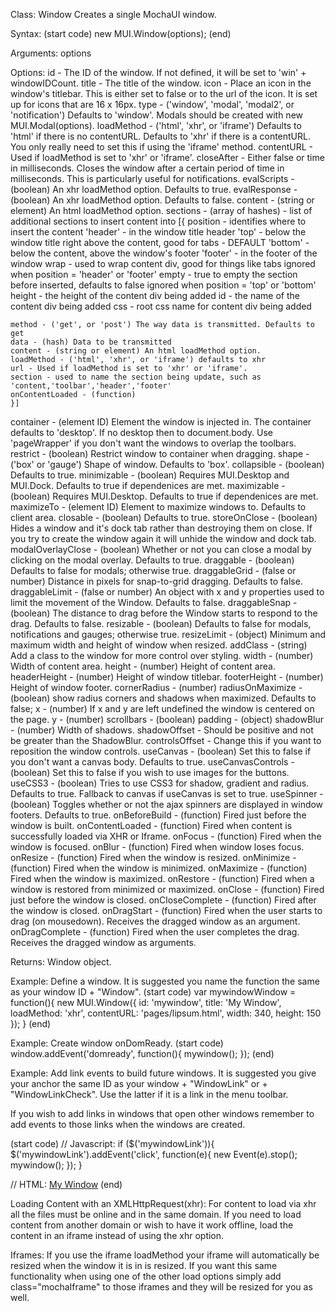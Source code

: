  Class: Window
 Creates a single MochaUI window.

 Syntax:
 (start code)
 new MUI.Window(options);
 (end)

 Arguments:
 options

 Options:
 id - The ID of the window. If not defined, it will be set to 'win' + windowIDCount.
 title - The title of the window.
 icon - Place an icon in the window's titlebar. This is either set to false or to the url of the icon. It is set up for icons that are 16 x 16px.
 type - ('window', 'modal', 'modal2', or 'notification') Defaults to 'window'. Modals should be created with new MUI.Modal(options).
 loadMethod - ('html', 'xhr', or 'iframe') Defaults to 'html' if there is no contentURL. Defaults to 'xhr' if there is a contentURL. You only really need to set this if using the 'iframe' method.
 contentURL - Used if loadMethod is set to 'xhr' or 'iframe'.
 closeAfter - Either false or time in milliseconds. Closes the window after a certain period of time in milliseconds. This is particularly useful for notifications.
 evalScripts - (boolean) An xhr loadMethod option. Defaults to true.
 evalResponse - (boolean) An xhr loadMethod option. Defaults to false.
 content - (string or element) An html loadMethod option.
 sections - (array of hashes) - list of additional sections to insert content into
	[{
	position - identifies where to insert the content
		'header' - in the window title header
		'top' - below the window title right above the content, good for tabs - DEFAULT
		'bottom' - below the content, above the window's footer
		'footer' - in the footer of the window
	wrap - used to wrap content div, good for things like tabs
	ignored when position = 'header' or 'footer'
	empty - true to empty the section before inserted, defaults to false
	ignored when position = 'top' or 'bottom'
	height - the height of the content div being added
	id - the name of the content div being added
	css - root css name for content div being added

	method - ('get', or 'post') The way data is transmitted. Defaults to get
	data - (hash) Data to be transmitted
	content - (string or element) An html loadMethod option.
	loadMethod - ('html', 'xhr', or 'iframe') defaults to xhr
	url - Used if loadMethod is set to 'xhr' or 'iframe'.
	section - used to name the section being update, such as 'content,'toolbar','header','footer'
	onContentLoaded - (function)
	}]
 container - (element ID) Element the window is injected in. The container defaults to 'desktop'. If no desktop then to document.body. Use 'pageWrapper' if you don't want the windows to overlap the toolbars.
 restrict - (boolean) Restrict window to container when dragging.
 shape - ('box' or 'gauge') Shape of window. Defaults to 'box'.
 collapsible - (boolean) Defaults to true.
 minimizable - (boolean) Requires MUI.Desktop and MUI.Dock. Defaults to true if dependenices are met.
 maximizable - (boolean) Requires MUI.Desktop. Defaults to true if dependenices are met.
 maximizeTo - (element ID) Element to maximize windows to. Defaults to client area.
 closable - (boolean) Defaults to true.
 storeOnClose - (boolean) Hides a window and it's dock tab rather than destroying them on close. If you try to create the window again it will unhide the window and dock tab.
 modalOverlayClose - (boolean) Whether or not you can close a modal by clicking on the modal overlay. Defaults to true.
 draggable - (boolean) Defaults to false for modals; otherwise true.
 draggableGrid - (false or number) Distance in pixels for snap-to-grid dragging. Defaults to false.
 draggableLimit - (false or number) An object with x and y properties used to limit the movement of the Window. Defaults to false.
 draggableSnap - (boolean) The distance to drag before the Window starts to respond to the drag. Defaults to false.
 resizable - (boolean) Defaults to false for modals, notifications and gauges; otherwise true.
 resizeLimit - (object) Minimum and maximum width and height of window when resized.
 addClass - (string) Add a class to the window for more control over styling.
 width - (number) Width of content area.
 height - (number) Height of content area.
 headerHeight - (number) Height of window titlebar.
 footerHeight - (number) Height of window footer.
 cornerRadius - (number)
 radiusOnMaximize - (boolean) show radius corners and shadows when maximized. Defaults to false;
 x - (number) If x and y are left undefined the window is centered on the page.
 y - (number)
 scrollbars - (boolean)
 padding - (object)
 shadowBlur - (number) Width of shadows.
 shadowOffset - Should be positive and not be greater than the ShadowBlur.
 controlsOffset - Change this if you want to reposition the window controls.
 useCanvas - (boolean) Set this to false if you don't want a canvas body. Defaults to true.
 useCanvasControls - (boolean) Set this to false if you wish to use images for the buttons.
 useCSS3 - (boolean) Tries to use CSS3 for shadow, gradient and radius. Defaults to true. Fallback to canvas if useCanvas is set to true.
 useSpinner - (boolean) Toggles whether or not the ajax spinners are displayed in window footers. Defaults to true.
 onBeforeBuild - (function) Fired just before the window is built.
 onContentLoaded - (function) Fired when content is successfully loaded via XHR or Iframe.
 onFocus - (function) Fired when the window is focused.
 onBlur - (function) Fired when window loses focus.
 onResize - (function) Fired when the window is resized.
 onMinimize - (function) Fired when the window is minimized.
 onMaximize - (function) Fired when the window is maximized.
 onRestore - (function) Fired when a window is restored from minimized or maximized.
 onClose - (function) Fired just before the window is closed.
 onCloseComplete - (function) Fired after the window is closed.
 onDragStart - (function) Fired when the user starts to drag (on mousedown). Receives the dragged window as an argument.
 onDragComplete - (function) Fired when the user completes the drag. Receives the dragged window as arguments.

 Returns:
 Window object.

 Example:
 Define a window. It is suggested you name the function the same as your window ID + "Window".
 (start code)
 var mywindowWindow = function(){
 new MUI.Window({
 id: 'mywindow',
 title: 'My Window',
 loadMethod: 'xhr',
 contentURL: 'pages/lipsum.html',
 width: 340,
 height: 150
 });
 }
 (end)

 Example:
 Create window onDomReady.
 (start code)
 window.addEvent('domready', function(){
 mywindow();
 });
 (end)

 Example:
 Add link events to build future windows. It is suggested you give your anchor the same ID as your window + "WindowLink" or + "WindowLinkCheck". Use the latter if it is a link in the menu toolbar.

 If you wish to add links in windows that open other windows remember to add events to those links when the windows are created.

 (start code)
 // Javascript:
 if ($('mywindowLink')){
 $('mywindowLink').addEvent('click', function(e){
 new Event(e).stop();
 mywindow();
 });
 }

 // HTML:
 <a id="mywindowLink" href="pages/lipsum.html">My Window</a>
 (end)


 Loading Content with an XMLHttpRequest(xhr):
 For content to load via xhr all the files must be online and in the same domain. If you need to load content from another domain or wish to have it work offline, load the content in an iframe instead of using the xhr option.

 Iframes:
 If you use the iframe loadMethod your iframe will automatically be resized when the window it is in is resized. If you want this same functionality when using one of the other load options simply add class="mochaIframe" to those iframes and they will be resized for you as well.

